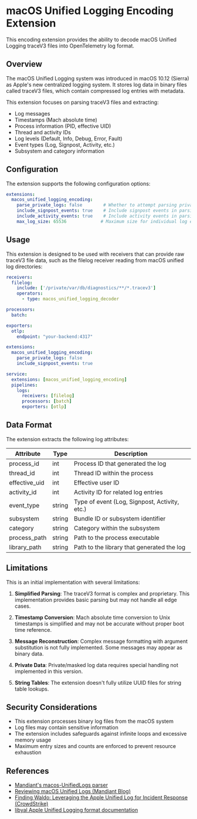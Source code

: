 # macOS Unified Logging Encoding Extension

This encoding extension provides the ability to decode macOS Unified Logging traceV3 files into OpenTelemetry log format.

## Overview

The macOS Unified Logging system was introduced in macOS 10.12 (Sierra) as Apple's new centralized logging system. It stores log data in binary files called traceV3 files, which contain compressed log entries with metadata.

This extension focuses on parsing traceV3 files and extracting:
- Log messages
- Timestamps (Mach absolute time)
- Process information (PID, effective UID)
- Thread and activity IDs
- Log levels (Default, Info, Debug, Error, Fault)
- Event types (Log, Signpost, Activity, etc.)
- Subsystem and category information

## Configuration

The extension supports the following configuration options:

```yaml
extensions:
  macos_unified_logging_encoding:
    parse_private_logs: false        # Whether to attempt parsing private/masked log data
    include_signpost_events: true    # Include signpost events in parsing
    include_activity_events: true    # Include activity events in parsing
    max_log_size: 65536             # Maximum size for individual log entries (bytes)
```

## Usage

This extension is designed to be used with receivers that can provide raw traceV3 file data, such as the filelog receiver reading from macOS unified log directories:

```yaml
receivers:
  filelog:
    include: ['/private/var/db/diagnostics/**/*.tracev3']
    operators:
      - type: macos_unified_logging_decoder

processors:
  batch:

exporters:
  otlp:
    endpoint: "your-backend:4317"

extensions:
  macos_unified_logging_encoding:
    parse_private_logs: false
    include_signpost_events: true

service:
  extensions: [macos_unified_logging_encoding]
  pipelines:
    logs:
      receivers: [filelog]
      processors: [batch]
      exporters: [otlp]
```

## Data Format

The extension extracts the following log attributes:

| Attribute | Type | Description |
|-----------|------|-------------|
| process_id | int | Process ID that generated the log |
| thread_id | int | Thread ID within the process |
| effective_uid | int | Effective user ID |
| activity_id | int | Activity ID for related log entries |
| event_type | string | Type of event (Log, Signpost, Activity, etc.) |
| subsystem | string | Bundle ID or subsystem identifier |
| category | string | Category within the subsystem |
| process_path | string | Path to the process executable |
| library_path | string | Path to the library that generated the log |

## Limitations

This is an initial implementation with several limitations:

1. **Simplified Parsing**: The traceV3 format is complex and proprietary. This implementation provides basic parsing but may not handle all edge cases.

2. **Timestamp Conversion**: Mach absolute time conversion to Unix timestamps is simplified and may not be accurate without proper boot time reference.

3. **Message Reconstruction**: Complex message formatting with argument substitution is not fully implemented. Some messages may appear as binary data.

4. **Private Data**: Private/masked log data requires special handling not implemented in this version.

5. **String Tables**: The extension doesn't fully utilize UUID files for string table lookups.

## Security Considerations

- This extension processes binary log files from the macOS system
- Log files may contain sensitive information
- The extension includes safeguards against infinite loops and excessive memory usage
- Maximum entry sizes and counts are enforced to prevent resource exhaustion

## References

- [Mandiant's macos-UnifiedLogs parser](https://github.com/mandiant/macos-UnifiedLogs)
- [Reviewing macOS Unified Logs (Mandiant Blog)](https://www.mandiant.com/resources/blog/reviewing-macos-unified-logs)
- [Finding Waldo: Leveraging the Apple Unified Log for Incident Response (CrowdStrike)](https://www.crowdstrike.com/blog/how-to-leverage-apple-unified-log-for-incident-response/)
- [libyal Apple Unified Logging format documentation](https://github.com/libyal/dtformats/blob/main/documentation/Apple%20Unified%20Logging%20and%20Activity%20Tracing%20formats.asciidoc) 
